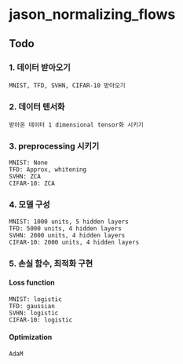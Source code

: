 # jason_normalizing_flows

## Todo
### 1. 데이터 받아오기
    MNIST, TFD, SVHN, CIFAR-10 받아오기
### 2. 데이터 텐서화
    받아온 데이터 1 dimensional tensor화 시키기
### 3. preprocessing 시키기
    MNIST: None
    TFD: Approx, whitening
    SVHN: ZCA
    CIFAR-10: ZCA
### 4. 모델 구성
    MNIST: 1000 units, 5 hidden layers
    TFD: 5000 units, 4 hidden layers
    SVHN: 2000 units, 4 hidden layers
    CIFAR-10: 2000 units, 4 hidden layers
### 5. 손실 함수, 최적화 구현
  #### Loss function
    MNIST: logistic
    TFD: gaussian
    SVHN: logistic
    CIFAR-10: logistic
  #### Optimization
    AdaM
